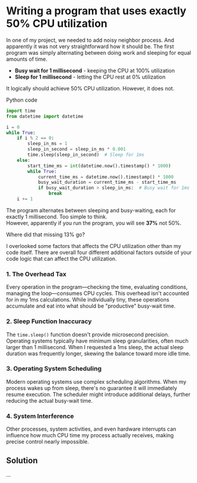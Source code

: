 # Writing a program that uses exactly 50% CPU utilization

In one of my project, we needed to add noisy neighbor process. And apparently it was not very straightforward how it should be. The first program was simply alternating between doing work and sleeping for equal amounts of time. 

- **Busy wait for 1 millisecond** - keeping the CPU at 100% utilization
- **Sleep for 1 millisecond** - letting the CPU rest at 0% utilization

It logically should achieve 50% CPU utilization. However, it does not.


Python code

```python
import time
from datetime import datetime

i = 0
while True:
    if i % 2 == 0:
        sleep_in_ms = 1
        sleep_in_second = sleep_in_ms * 0.001
        time.sleep(sleep_in_second)  # Sleep for 1ms
    else:
        start_time_ms = int(datetime.now().timestamp() * 1000)
        while True:
            current_time_ms = datetime.now().timestamp() * 1000
            busy_wait_duration = current_time_ms - start_time_ms
            if busy_wait_duration > sleep_in_ms:  # Busy wait for 1ms
                break
    i += 1
```

The program alternates between sleeping and busy-waiting, each for exactly 1 millisecond. Too simple to think.  
However, apparently if you run the program, you will see **37%** not 50%.

Where did that missing 13% go?

I overlooked some factors that affects the CPU utilization other than my code itself.
There are overall four different additional factors outside of your code logic that can affect the CPU utilization.

### 1. The Overhead Tax
Every operation in the program—checking the time, evaluating conditions, managing the loop—consumes CPU cycles. This overhead isn't accounted for in my 1ms calculations. While individually tiny, these operations accumulate and eat into what should be "productive" busy-wait time.

### 2. Sleep Function Inaccuracy
The `time.sleep()` function doesn't provide microsecond precision. Operating systems typically have minimum sleep granularities, often much larger than 1 millisecond. When I requested a 1ms sleep, the actual sleep duration was frequently longer, skewing the balance toward more idle time.

### 3. Operating System Scheduling
Modern operating systems use complex scheduling algorithms. When my process wakes up from sleep, there's no guarantee it will immediately resume execution. The scheduler might introduce additional delays, further reducing the actual busy-wait time.

### 4. System Interference
Other processes, system activities, and even hardware interrupts can influence how much CPU time my process actually receives, making precise control nearly impossible.


## Solution
...